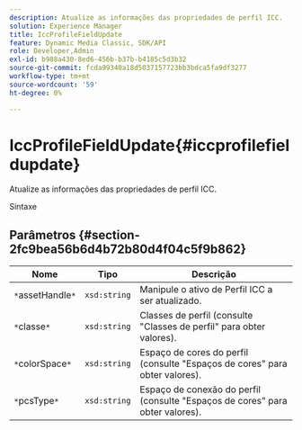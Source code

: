 ```yaml
---
description: Atualize as informações das propriedades de perfil ICC.
solution: Experience Manager
title: IccProfileFieldUpdate
feature: Dynamic Media Classic, SDK/API
role: Developer,Admin
exl-id: b988a430-8ed6-456b-b37b-b4185c5d3b32
source-git-commit: fcda99340a18d5037157723bb3bdca5fa9df3277
workflow-type: tm+mt
source-wordcount: '59'
ht-degree: 0%

---
```


# IccProfileFieldUpdate{#iccprofilefieldupdate}

Atualize as informações das propriedades de perfil ICC.

Sintaxe

## Parâmetros {#section-2fc9bea56b6d4b72b80d4f04c5f9b862}

| Nome | Tipo | Descrição |
|---|---|---|
| `*`assetHandle`*` | `xsd:string` | Manipule o ativo de Perfil ICC a ser atualizado. |
| `*`classe`*` | `xsd:string` | Classes de perfil (consulte &quot;Classes de perfil&quot; para obter valores). |
| `*`colorSpace`*` | `xsd:string` | Espaço de cores do perfil (consulte &quot;Espaços de cores&quot; para obter valores). |
| `*`pcsType`*` | `xsd:string` | Espaço de conexão do perfil (consulte &quot;Espaços de cores&quot; para obter valores). |
